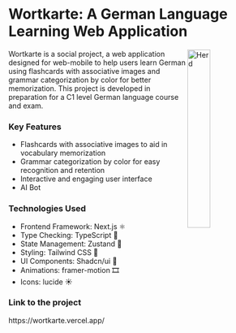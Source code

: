 <h1>Wortkarte: A German Language Learning Web Application</h1>

<div>
<img align="right" src="https://github.com/user-attachments/assets/4bb7258e-9ab6-41af-89be-e77f07241503" alt="Herd" style="width: 30%;">

<p align="left">Wortkarte is a social project, a web application designed for web-mobile to help users learn German using flashcards with associative images and grammar categorization by color for better memorization. This project is developed in preparation for a C1 level German language course and exam.</p>

<h3>Key Features</h3>
<ul>
<li> Flashcards with associative images to aid in vocabulary memorization</li>
<li> Grammar categorization by color for easy recognition and retention</li>
<li> Interactive and engaging user interface</li>
<li> AI Bot</li>
</ul>

<h3>Technologies Used</h3>
<ul>
<li>Frontend Framework: Next.js ⚛️</li>
<li>Type Checking: TypeScript 📝</li>
<li>State Management: Zustand 🐻</li>
<li>Styling: Tailwind CSS 🎨</li>
<li>UI Components: Shadcn/ui 🧩</li>
<li>Animations: framer-motion 🎞️</li>
<li>Icons: lucide ☀️</li>
</ul>
<h3>Link to the project</h3>
<link>https://wortkarte.vercel.app/</link>
</div>
